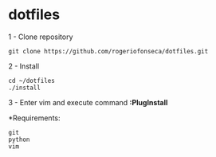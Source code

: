 # dotfiles

1 - Clone repository

```git clone https://github.com/rogeriofonseca/dotfiles.git```

2 - Install
```
cd ~/dotfiles
./install
```

3 - Enter vim and execute command **:PlugInstall**


*Requirements:
```
git
python
vim
```

